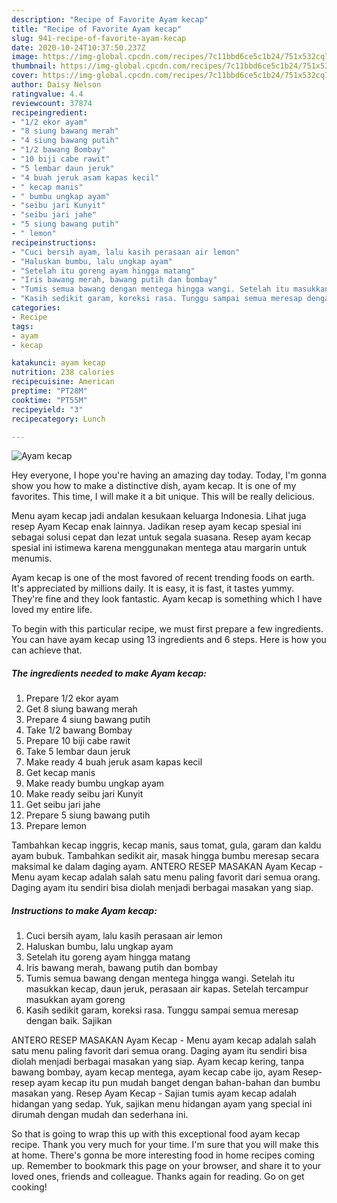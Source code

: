 ```yaml
---
description: "Recipe of Favorite Ayam kecap"
title: "Recipe of Favorite Ayam kecap"
slug: 941-recipe-of-favorite-ayam-kecap
date: 2020-10-24T10:37:50.237Z
image: https://img-global.cpcdn.com/recipes/7c11bbd6ce5c1b24/751x532cq70/ayam-kecap-foto-resep-utama.jpg
thumbnail: https://img-global.cpcdn.com/recipes/7c11bbd6ce5c1b24/751x532cq70/ayam-kecap-foto-resep-utama.jpg
cover: https://img-global.cpcdn.com/recipes/7c11bbd6ce5c1b24/751x532cq70/ayam-kecap-foto-resep-utama.jpg
author: Daisy Nelson
ratingvalue: 4.4
reviewcount: 37874
recipeingredient:
- "1/2 ekor ayam"
- "8 siung bawang merah"
- "4 siung bawang putih"
- "1/2 bawang Bombay"
- "10 biji cabe rawit"
- "5 lembar daun jeruk"
- "4 buah jeruk asam kapas kecil"
- " kecap manis"
- " bumbu ungkap ayam"
- "seibu jari Kunyit"
- "seibu jari jahe"
- "5 siung bawang putih"
- " lemon"
recipeinstructions:
- "Cuci bersih ayam, lalu kasih perasaan air lemon"
- "Haluskan bumbu, lalu ungkap ayam"
- "Setelah itu goreng ayam hingga matang"
- "Iris bawang merah, bawang putih dan bombay"
- "Tumis semua bawang dengan mentega hingga wangi. Setelah itu masukkan kecap, daun jeruk, perasaan air kapas. Setelah tercampur masukkan ayam goreng"
- "Kasih sedikit garam, koreksi rasa. Tunggu sampai semua meresap dengan baik. Sajikan"
categories:
- Recipe
tags:
- ayam
- kecap

katakunci: ayam kecap 
nutrition: 238 calories
recipecuisine: American
preptime: "PT28M"
cooktime: "PT55M"
recipeyield: "3"
recipecategory: Lunch

---
```



![Ayam kecap](https://img-global.cpcdn.com/recipes/7c11bbd6ce5c1b24/751x532cq70/ayam-kecap-foto-resep-utama.jpg)

Hey everyone, I hope you're having an amazing day today. Today, I'm gonna show you how to make a distinctive dish, ayam kecap. It is one of my favorites. This time, I will make it a bit unique. This will be really delicious.

Menu ayam kecap jadi andalan kesukaan keluarga Indonesia. Lihat juga resep Ayam Kecap enak lainnya. Jadikan resep ayam kecap spesial ini sebagai solusi cepat dan lezat untuk segala suasana. Resep ayam kecap spesial ini istimewa karena menggunakan mentega atau margarin untuk menumis.

Ayam kecap is one of the most favored of recent trending foods on earth. It's appreciated by millions daily. It is easy, it is fast, it tastes yummy. They're fine and they look fantastic. Ayam kecap is something which I have loved my entire life.


To begin with this particular recipe, we must first prepare a few ingredients. You can have ayam kecap using 13 ingredients and 6 steps. Here is how you can achieve that.

<!--inarticleads1-->

##### The ingredients needed to make Ayam kecap:

1. Prepare 1/2 ekor ayam
1. Get 8 siung bawang merah
1. Prepare 4 siung bawang putih
1. Take 1/2 bawang Bombay
1. Prepare 10 biji cabe rawit
1. Take 5 lembar daun jeruk
1. Make ready 4 buah jeruk asam kapas kecil
1. Get  kecap manis
1. Make ready  bumbu ungkap ayam
1. Make ready seibu jari Kunyit
1. Get seibu jari jahe
1. Prepare 5 siung bawang putih
1. Prepare  lemon


Tambahkan kecap inggris, kecap manis, saus tomat, gula, garam dan kaldu ayam bubuk. Tambahkan sedikit air, masak hingga bumbu meresap secara maksimal ke dalam daging ayam. ANTERO RESEP MASAKAN Ayam Kecap - Menu ayam kecap adalah salah satu menu paling favorit dari semua orang. Daging ayam itu sendiri bisa diolah menjadi berbagai masakan yang siap. 

<!--inarticleads2-->

##### Instructions to make Ayam kecap:

1. Cuci bersih ayam, lalu kasih perasaan air lemon
1. Haluskan bumbu, lalu ungkap ayam
1. Setelah itu goreng ayam hingga matang
1. Iris bawang merah, bawang putih dan bombay
1. Tumis semua bawang dengan mentega hingga wangi. Setelah itu masukkan kecap, daun jeruk, perasaan air kapas. Setelah tercampur masukkan ayam goreng
1. Kasih sedikit garam, koreksi rasa. Tunggu sampai semua meresap dengan baik. Sajikan


ANTERO RESEP MASAKAN Ayam Kecap - Menu ayam kecap adalah salah satu menu paling favorit dari semua orang. Daging ayam itu sendiri bisa diolah menjadi berbagai masakan yang siap. Ayam kecap kering, tanpa bawang bombay, ayam kecap mentega, ayam kecap cabe ijo, ayam Resep-resep ayam kecap itu pun mudah banget dengan bahan-bahan dan bumbu masakan yang. Resep Ayam Kecap - Sajian tumis ayam kecap adalah hidangan yang sedap. Yuk, sajikan menu hidangan ayam yang special ini dirumah dengan mudah dan sederhana ini. 

So that is going to wrap this up with this exceptional food ayam kecap recipe. Thank you very much for your time. I'm sure that you will make this at home. There's gonna be more interesting food in home recipes coming up. Remember to bookmark this page on your browser, and share it to your loved ones, friends and colleague. Thanks again for reading. Go on get cooking!
